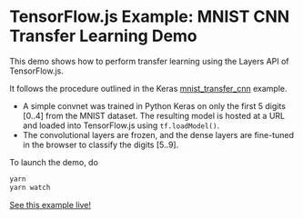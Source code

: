 # TensorFlow.js Example: MNIST CNN Transfer Learning Demo

This demo shows how to perform transfer learning using the Layers API of
TensorFlow.js.

It follows the procedure outlined in the Keras
[mnist_transfer_cnn](https://github.com/keras-team/keras/blob/master/examples/mnist_transfer_cnn.py)
example.

 * A simple convnet was trained in Python Keras on only the first 5 digits [0..4] from the MNIST dataset.  The resulting model is hosted at a URL and loaded into TensorFlow.js using
`tf.loadModel()`.
 * The convolutional layers are frozen, and the dense layers are fine-tuned in the browser to classify the digits [5..9].

To launch the demo, do

```sh
yarn
yarn watch
```

[See this example live!](https://storage.googleapis.com/tfjs-examples/mnist-transfer-cnn/dist/index.html)
